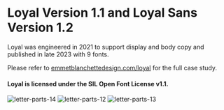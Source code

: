 <h1>Loyal Version 1.1 and Loyal Sans Version 1.2</h1>

Loyal was engineered in 2021 to support display and body copy and published in late 2023 with 9 fonts. 

Please refer to <a href="https://emmetblanchettedesign.com/loyal">emmetblanchettedesign.com/loyal</a> for the full case study.

<h4>Loyal is licensed under the SIL Open Font License v1.1.</h4>

![letter-parts-14](https://github.com/emmetblanchette/Loyal-Font-Family/assets/158105211/238b4973-1461-4b42-80f5-544aa2061180)
![letter-parts-12](https://github.com/emmetblanchette/Loyal-Font-Family/assets/158105211/2f7c89b1-8e0e-4b7f-a885-bb700c0656d4)
![letter-parts-13](https://github.com/emmetblanchette/Loyal-Font-Family/assets/158105211/b40496a1-313f-4a83-8f55-15d0a2af9f77)
